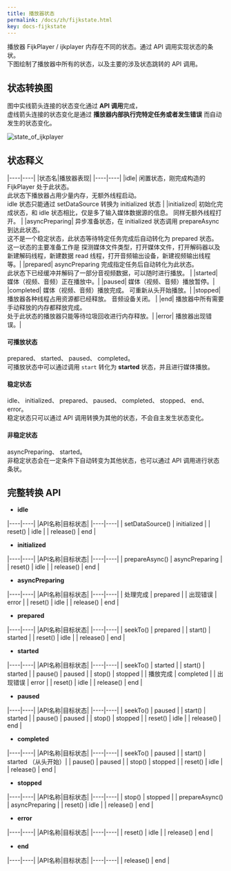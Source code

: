 ```yaml
---
title: 播放器状态
permalink: /docs/zh/fijkstate.html
key: docs-fijkstate
---
```


播放器 FijkPlayer / ijkplayer 内存在不同的状态。通过 API 调用实现状态的条状。   
下图绘制了播放器中所有的状态，以及主要的涉及状态跳转的 API 调用。

## 状态转换图

图中实线箭头连接的状态变化通过 **API 调用**完成，  
虚线箭头连接的状态变化是通过 **播放器内部执行完特定任务或者发生错误** 而自动发生的状态变化。

![state_of_ijkplayer](https://user-images.githubusercontent.com/51129600/62750997-ab195100-ba94-11e9-941b-57509e2bd677.png)

## 状态释义

|----|----|
|状态名|播放器表现|
|----|----|
|idle| 闲置状态，刚完成构造的 FijkPlayer 处于此状态。 <br> 此状态下播放器占用少量内存，无额外线程启动。 <br> idle 状态只能通过 setDataSource 转换为 initialized 状态 |
|initialized| 初始化完成状态，和 idle 状态相比，仅是多了输入媒体数据源的信息。 同样无额外线程打开。 |
|asyncPreparing| 异步准备状态，在 initialized 状态调用 prepareAsync 到达此状态。  <br> 这不是一个稳定状态，此状态等待特定任务完成后自动转化为 prepared 状态。 <br> 这一状态的主要准备工作是 探测媒体文件类型，打开媒体文件，打开解码器以及新建解码线程，新建数据 read 线程，打开音频输出设备，新建视频输出线程等。|
|prepared| asyncPreparing 完成指定任务后自动转化为此状态。 <br> 此状态下已经缓冲并解码了一部分音视频数据，可以随时进行播放。 |
|started| 媒体（视频、音频）正在播放中。|
|paused| 媒体（视频、音频）播放暂停。|
|completed| 媒体（视频、音频）播放完成。 可重新从头开始播放。|
|stopped| 播放器各种线程占用资源都已经释放。 音频设备关闭。 |
|end| 播放器中所有需要手动释放的内存都释放完成。 <br> 处于此状态的播放器只能等待垃圾回收进行内存释放。|
|error| 播放器出现错误。|


#### 可播放状态
 prepared、 started、 paused、 completed。  
 可播放状态中可以通过调用 `start` 转化为 **started** 状态，并且进行媒体播放。
#### 稳定状态
 idle、 initialized、 prepared、 paused、 completed、 stopped、 end、error。  
 稳定状态只可以通过 API 调用转换为其他的状态，不会自主发生状态变化。
#### 非稳定状态
 asyncPreparing、 started。  
 非稳定状态会在一定条件下自动转变为其他状态，也可以通过 API 调用进行状态条状。


## 完整转换 API

* **idle**  

|----|----|
|API名称|目标状态|
|----|----|
| setDataSource()  | initialized |
| reset()  | idle |
| release()  | end |



* **initialized**


|----|----|
|API名称|目标状态|
|----|----|
| prepareAsync()  | asyncPreparing |
| reset()  | idle |
| release()  | end |



* **asyncPreparing**

|----|----|
|API名称|目标状态|
|----|----|
| 处理完成  | prepared |
| 出现错误  | error |
| reset()  | idle |
| release()  | end |

* **prepared**

|----|----|
|API名称|目标状态|
|----|----|
| seekTo()  | prepared |
| start()  | started |
| reset()  | idle |
| release()  | end |


* **started**

|----|----|
|API名称|目标状态|
|----|----|
| seekTo()  | started |
| start()  | started |
| pause()  | paused |
| stop()  | stopped |
| 播放完成  | completed |
| 出现错误  | error |
| reset()  | idle |
| release()  | end |


* **paused**

|----|----|
|API名称|目标状态|
|----|----|
| seekTo()  | paused |
| start()  | started |
| pause()  | paused |
| stop()  | stopped |
| reset()  | idle |
| release()  | end |

* **completed**

|----|----|
|API名称|目标状态|
|----|----|
| seekTo()  | paused |
| start()  | started （从头开始）|
| pause()  | paused |
| stop()  | stopped |
| reset()  | idle |
| release()  | end |


* **stopped**

|----|----|
|API名称|目标状态|
|----|----|
| stop()  | stopped |
| prepareAsync()  | asyncPreparing |
| reset()  | idle |
| release()  | end |

* **error**

|----|----|
|API名称|目标状态|
|----|----|
| reset()  | idle |
| release()  | end |


* **end**

|----|----|
|API名称|目标状态|
|----|----|
| release()  | end |

